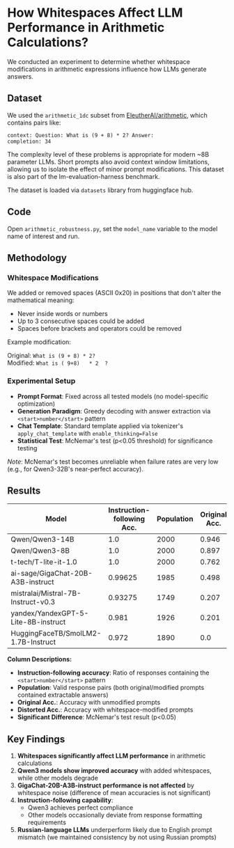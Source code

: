 # How Whitespaces Affect LLM Performance in Arithmetic Calculations?

We conducted an experiment to determine whether whitespace modifications in arithmetic expressions influence how LLMs generate answers.

## Dataset

We used the `arithmetic_1dc` subset from [EleutherAI/arithmetic](https://huggingface.co/datasets/EleutherAI/arithmetic), which contains pairs like:

```
context: Question: What is (9 + 8) * 2? Answer:
completion: 34
```

The complexity level of these problems is appropriate for modern ~8B parameter LLMs. Short prompts also avoid context window limitations, allowing us to isolate the effect of minor prompt modifications. This dataset is also part of the lm-evaluation-harness benchmark.

The dataset is loaded via `datasets` library from huggingface hub.

## Code

Open `arithmetic_robustness.py`, set the `model_name` variable to the model name of interest and run.

## Methodology

### Whitespace Modifications

We added or removed spaces (ASCII 0x20) in positions that don't alter the mathematical meaning:
- Never inside words or numbers
- Up to 3 consecutive spaces could be added
- Spaces before brackets and operators could be removed

Example modification:

Original: `What is (9 + 8) * 2?`  
Modified: `What is ( 9+8)   * 2  ?`

### Experimental Setup

- **Prompt Format**: Fixed across all tested models (no model-specific optimization)
- **Generation Paradigm**: Greedy decoding with answer extraction via `<start>number</start>` pattern
- **Chat Template**: Standard template applied via tokenizer's `apply_chat_template` with `enable_thinking=False`
- **Statistical Test**: McNemar's test (p<0.05 threshold) for significance testing

*Note*: McNemar's test becomes unreliable when failure rates are very low (e.g., for Qwen3-32B's near-perfect accuracy).

## Results

| Model                                  | Instruction-following Acc. | Population | Original Acc. | Distorted Acc. | Significant Difference |
|----------------------------------------|----------------------------|------------|---------------|----------------|------------------------|
| Qwen/Qwen3-14B                         | 1.0                        | 2000       | 0.946         | 0.964          | True                   |
| Qwen/Qwen3-8B                          | 1.0                        | 2000       | 0.897         | 0.939          | True                   |
| t-tech/T-lite-it-1.0                   | 1.0                        | 2000       | 0.762         | 0.676          | True                   |
| ai-sage/GigaChat-20B-A3B-instruct      | 0.99625                    | 1985       | 0.498         | 0.507          | False                  |
| mistralai/Mistral-7B-Instruct-v0.3     | 0.93275                    | 1749       | 0.207         | 0.189          | True                   |
| yandex/YandexGPT-5-Lite-8B-instruct    | 0.981                      | 1926       | 0.201         | 0.088          | True                   |
| HuggingFaceTB/SmolLM2-1.7B-Instruct    | 0.972                      | 1890       | 0.0           | 0.0            | True                   |

**Column Descriptions:**
- **Instruction-following accuracy**: Ratio of responses containing the `<start>number</start>` pattern
- **Population**: Valid response pairs (both original/modified prompts contained extractable answers)
- **Original Acc.**: Accuracy with unmodified prompts
- **Distorted Acc.**: Accuracy with whitespace-modified prompts
- **Significant Difference**: McNemar's test result (p<0.05)

## Key Findings

1. **Whitespaces significantly affect LLM performance** in arithmetic calculations
2. **Qwen3 models show improved accuracy** with added whitespaces, while other models degrade
3. **GigaChat-20B-A3B-instruct performance is not affected** by whitespace noise (difference of mean accuracies is not significant)
4. **Instruction-following capability**:
   - Qwen3 achieves perfect compliance
   - Other models occasionally deviate from response formatting requirements
5. **Russian-language LLMs** underperform likely due to English prompt mismatch (we maintained consistency by not using Russian prompts)

   
